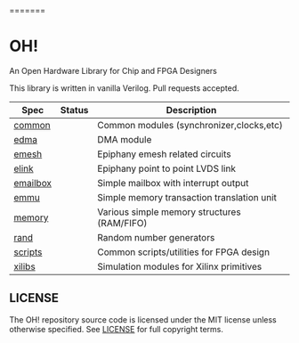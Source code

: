 =======
# OH!

An Open Hardware Library for Chip and FPGA Designers

This library is written in vanilla Verilog. Pull requests accepted.

| Spec                | Status | Description                                 |
|---------------------|--------|---------------------------------------------|
| [common](common)    |        | Common modules (synchronizer,clocks,etc)    |
| [edma](edma)        |        | DMA module                                  |
| [emesh](emesh)      |        | Epiphany emesh related circuits             |
| [elink](elink)      |        | Epiphany point to point LVDS link           |
| [emailbox](emailbox)|        | Simple mailbox with interrupt output        |
| [emmu](emmu)        |        | Simple memory transaction translation unit  |
| [memory](memory)    |        | Various simple memory structures (RAM/FIFO) |
| [rand](rand)        |        | Random number generators                    |
| [scripts](scripts)  |        | Common scripts/utilities for FPGA design    |
| [xilibs](xilibs)    |        | Simulation modules for Xilinx primitives    |

## LICENSE
The OH! repository source code is licensed under the MIT license unless otherwise specified. See [LICENSE](LICENSE) for full copyright terms.

